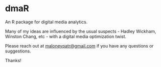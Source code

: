 dmaR
====

An R package for digital media analytics.

Many of my ideas are influenced by the usual suspects - Hadley Wickham, Winston Chang, etc - with a digital media optimization twist.

Please reach out at maloneypatr@gmail.com if you have any questions or suggestions.

Thanks!
